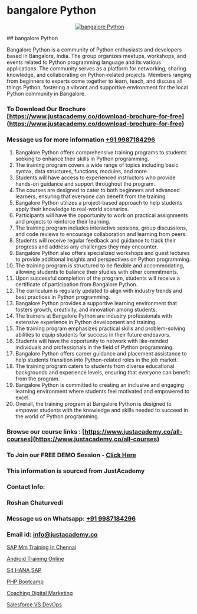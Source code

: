 # bangalore Python

<p align="center">
  <a href="https://justacademy.co/course-detail/python-training">
    <img src="https://justacademy.co/storage2/course_image/1709713400_course_image.webp" alt="bangalore Python">
  </a>
</p>
## bangalore Python

Bangalore Python is a community of Python enthusiasts and developers based in Bangalore, India. The group organizes meetups, workshops, and events related to Python programming language and its various applications. The community serves as a platform for networking, sharing knowledge, and collaborating on Python-related projects. Members ranging from beginners to experts come together to learn, teach, and discuss all things Python, fostering a vibrant and supportive environment for the local Python community in Bangalore.
### To Download Our Brochure [https://www.justacademy.co/download-brochure-for-free](https://www.justacademy.co/download-brochure-for-free)
### Message us for more information [+91 9987184296](https://api.whatsapp.com/send?phone=919987184296)
1) Bangalore Python offers comprehensive training programs to students seeking to enhance their skills in Python programming.
2) The training program covers a wide range of topics including basic syntax, data structures, functions, modules, and more.
3) Students will have access to experienced instructors who provide hands-on guidance and support throughout the program.
4) The courses are designed to cater to both beginners and advanced learners, ensuring that everyone can benefit from the training.
5) Bangalore Python utilizes a project-based approach to help students apply their knowledge to real-world scenarios.
6) Participants will have the opportunity to work on practical assignments and projects to reinforce their learning.
7) The training program includes interactive sessions, group discussions, and code reviews to encourage collaboration and learning from peers.
8) Students will receive regular feedback and guidance to track their progress and address any challenges they may encounter.
9) Bangalore Python also offers specialized workshops and guest lectures to provide additional insights and perspectives on Python programming.
10) The training program is structured to be flexible and accommodating, allowing students to balance their studies with other commitments.
11) Upon successful completion of the program, students will receive a certificate of participation from Bangalore Python.
12) The curriculum is regularly updated to align with industry trends and best practices in Python programming.
13) Bangalore Python provides a supportive learning environment that fosters growth, creativity, and innovation among students.
14) The trainers at Bangalore Python are industry professionals with extensive experience in Python development and training.
15) The training program emphasizes practical skills and problem-solving abilities to equip students for success in their future endeavors.
16) Students will have the opportunity to network with like-minded individuals and professionals in the field of Python programming.
17) Bangalore Python offers career guidance and placement assistance to help students transition into Python-related roles in the job market.
18) The training program caters to students from diverse educational backgrounds and experience levels, ensuring that everyone can benefit from the program.
19) Bangalore Python is committed to creating an inclusive and engaging learning environment where students feel motivated and empowered to excel.
20) Overall, the training program at Bangalore Python is designed to empower students with the knowledge and skills needed to succeed in the world of Python programming.

### Browse our course links : [https://www.justacademy.co/all-courses](https://www.justacademy.co/all-courses) 
### To Join our FREE DEMO Session - [Click Here](https://www.justacademy.co/register-for-course-demo)


### This information is sourced from JustAcademy
### Contact Info:
### Roshan Chaturvedi
### Message us on Whatsapp: [+91 9987184296](https://api.whatsapp.com/send?phone=919987184296)
### Email id: [info@justacademy.co](mailto:info@justacademy.co)
                
[SAP Mm Training In Chennai](https://www.linkedin.com/pulse/sap-mm-training-chennai-justacademy-kolkata-rr7bf/)

[Android Training Online](https://www.linkedin.com/pulse/android-training-online-justacademy-thane-gblxf/)

[S4 HANA SAP](https://medium.com/@negishivu99/s4-hana-sap-6cc4abd16496)

[PHP Bootcamp](https://medium.com/@mahi3106/php-bootcamp-26f583726a48)

[Coaching Digital Marketing](https://justacademyin.github.io/justacademy/coaching-digital-marketing)

[Salesforce VS DevOps](https://justacademyin.github.io/justacademy/salesforce-vs-devops)


